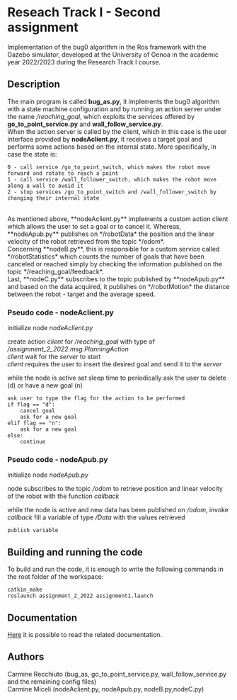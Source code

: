 # Reseach Track I - Second assignment
Implementation of the bug0 algorithm in the Ros framework with the Gazebo simulator, developed at the University of Genoa in the academic year 2022/2023 during the Research Track I course.

## Description
The main program is called **bug_as.py**, it implements the bug0 algorithm with a state machine configuration and by running an action server under the name */reaching_goal*, which exploits the services offered by **go_to_point_service.py** and **wall_follow_service.py**. <br />
When the action server is called by the client, which in this case is the user interface provided by **nodeAclient.py**, it receives a target goal and performs some actions based on the internal state.
More specifically, in case the state is:
```
0 - call service /go_to_point_switch, which makes the robot move forward and rotate to reach a point 
1 - call service /wall_follower_switch, which makes the robot move along a wall to avoid it
2 - stop services /go_to_point_switch and /wall_follower_switch by changing their internal state
```
<br />
As mentioned above, **nodeAclient.py** implements a custom action client which allows the user to set a goal or to cancel it. Whereas, **nodeApub.py** publishes on */robotData* the position and the linear velocity of the robot retrieved from the topic */odom*. <br />
Concerning **nodeB.py**, this is responsible for a custom service called */robotStatistics* which counts the number of goals that have been canceled or reached simply by checking the information published on the topic */reaching_goal/feedback*. <br />
Last, **nodeC.py** subscribes to the topic published by **nodeApub.py** and based on the data acquired, it publishes on */robotMotion* the distance between the robot - target and the average speed.

### Pseudo code - nodeAclient.py ###

initialize node *nodeAclient.py*

create action *client* for */reaching_goal* with type of */assignment_2_2022.msg.PlanningAction* <br />
*client* wait for the *server* to start <br />
*client* requires the user to insert the desired goal and send it to the *server* <br />

while the node is active
	set sleep time to periodically ask the user to delete (d) or have a new goal (n)
	
	ask user to type the flag for the action to be performed
	if flag == "d":
		cancel goal
		ask for a new goal
	elif flag == "n":
		ask for a new goal
	else:
		continue

### Pseudo code - nodeApub.py ###

initialize node *nodeApub.py*

node subscribes to the topic */odom* to retrieve position and linear velocity of the robot 
with the function *callback*

while the node is active and new data has been published on */odom*, invoke *callback*
	fill a variable of type */Data* with the values retrieved
	
	publish variable

## Building and running the code
To build and run the code, it is enough to write the following commands in the root folder of the workspace:
```shell
catkin_make
roslaunch assignment_2_2022 assignment1.launch
```

## Documentation
[Here](https://carmine00.github.io/ResearchTrack-Assignment-2/) it is possible to read the related documentation.

## Authors
Carmine Recchiuto (bug_as, go_to_point_service.py, wall_follow_service.py and the remaining config files) <br />
Carmine Miceli (nodeAclient.py, nodeApub.py, nodeB.py,nodeC.py)

